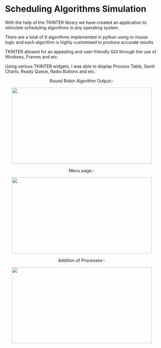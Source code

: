 # Scheduling Algorithms Simulation

With the help of the TKINTER library we have created an application to stimulate scheduling algorithms in any operating system.
    
There are a total of 9 algorithms implemented in python using in-house logic and each algorithm is highly customised to produce accurate results

TKINTER allowed for an appealing and user-friendly GUI through the use of Windows, Frames and etc.

Using various TKINTER widgets, I was able to display Process Table, Gantt Charts, Ready Queue, Radio Buttons and etc.

<p align="center">
    Round Robin Algorithm Output:-
</p>
<p align="center">
  <img width="460" height="250" src="https://github.com/namanj20/Operating-System-Scheduling-Algorithm-Simulation/assets/141043055/ebbcb933-658a-4cb0-86dc-2231c3d2648e">
</p>
<p align="center">
  Menu page:-
</p>

<p align="center">
  <img width="460" height="250" src="https://github.com/namanj20/Operating-System-Scheduling-Algorithm-Simulation/assets/141043055/21640326-c717-4fe8-974e-50a1461ba8ec">
</p>

<p align="center">
  Addition of Processes:-
</p>

<p align="center">
  <img width="460" height="250" src="https://github.com/namanj20/Operating-System-Scheduling-Algorithm-Simulation/assets/141043055/d42f5fb5-de2f-4913-8730-f3a9248ef8cf">
</p>
